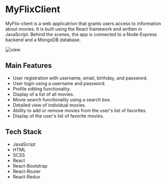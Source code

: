 # MyFlixClient

MyFlix-client is a web applicatrion that grants users access to information about movies. It is built using the React framework and written in JavaScript. Behind the scenes, the app is connected to a Node-Express backend and a MongoDB database.
 
![view](https://github.com/StellaCea/MyFlixClient/assets/80626240/e7b33357-758f-49bf-b688-584dfb248df6)

## Main Features ##
- User registration with username, email, birthday, and password.
- User login using a username and password.
- Profile editing functionality.
- Display of a list of all movies.
- Movie search functionality using a search box.
- Detailed view of individual movies.
- Ability to add or remove movies from the user's list of favorites.
- Display of the user's list of favorite movies.

## Tech Stack ##
- JavaScript
- HTML
- SCSS
- React
- React-Bootstrap
- React-Router
- React-Redux
